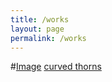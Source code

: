 ```yaml
---
title: /works
layout: page
permalink: /works
---
```


#[Image](src)
[curved thorns](https://lekstm.github.io/sketches/sketch_210518d_curved_thorns/index.html)
